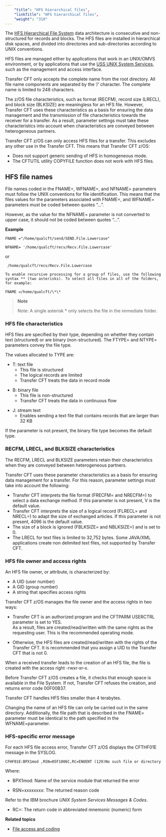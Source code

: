 ```yaml
---
    "title": "HFS hierarchical files",
    "linkTitle": "HFS hierarchical files",
    "weight": "310"
---
```

The [HFS Hierarchical File System]() data architecture is consecutive and non-structured for records and blocks. The HFS files are installed in hierarchical disk spaces, and divided into directories and sub-directories according to UNIX conventions.

HFS files are managed either by applications that work in an UNIX/OMVS environment, or by applications that use the [USS UNIX System Services](), such as the management and access interface.

Transfer CFT only accepts the complete name from the root directory. All file name components are separated by the ‘/’ character. The complete name is limited to 248 characters.

The z/OS file characteristics, such as format (RECFM), record size (LRECL), and block size (BLKSIZE) are meaningless for an HFS file. However, Transfer CFT uses these characteristics as a basis for ensuring the data management and the transmission of file characteristics towards the receiver for a transfer. As a result, parameter settings must take these characteristics into account when characteristics are conveyed between heterogeneous partners.

Transfer CFT z/OS can only access HFS files for a transfer. This excludes any other use in the Transfer CFT. This means that Transfer CFT z/OS:

- Does not support generic sending of HFS in homogeneous mode.
- The CFTUTIL utility COPYFILE function does not work with HFS files.

HFS file names
--------------

File names coded in the FNAME=, WFNAME=, and NFNAME= parameters must follow the UNIX conventions for file identification. This means that the files values for the parameters associated with FNAME=, and WFNAME= parameters must be coded between quotes “…”.

However, as the value for the NFNAME= parameter is not converted to upper case, it should not be coded between quotes “…”.

**Example**

`FNAME ="/home/qualcft/send/SEND.File.Lowercase" `

`NFNAME= '/home/qualcft/recv/Recv.File.Lowercase' `

or

` /home/qualcft/recv/Recv.File.Lowercase`

`To enable recursive processing for a group of files, use the following syntax ** (two asterisks). To select all files in all of the folders, for example: `

```
FNAME =/home/qualcft/\*\*
```

> **Note**
>
> Note: A single asterisk \* only selects the file in the immediate folder.

### HFS file characteristics

HFS files are specified by their type, depending on whether they contain text (structured) or are binary (non-structured). The FTYPE= and NTYPE= parameters convey the file type.

The values allocated to TYPE are:

- T: text file
    -   This file is structured
    -   The logical records are limited
    -   Transfer CFT treats the data in record mode

<!-- -->

- B: binary file
    -   This file is non-structured
    -   Transfer CFT treats the data in continuous flow

<!-- -->

- J: stream text
    -   Enables sending a text file that contains records that are larger than 32 KB

If the parameter is not present, the binary file type becomes the default type.

### RECFM, LRECL, and BLKSIZE characteristics

The RECFM, LRECL and BLKSIZE parameters retain their characteristics when they are conveyed between heterogeneous partners.

Transfer CFT uses these parameter characteristics as a basis for ensuring data management for a transfer. For this reason, parameter settings must take into account the following:

- Transfer CFT interprets the file format (FRECFM= and NRECFM=) to select a data exchange method. If this parameter is not present, V is the default value.
- Transfer CFT interprets the size of a logical record (FLRECL= and NRECL=) to adapt the size of exchanged articles. If this parameter is not present, 4096 is the default value.
- The size of a block is ignored (FBLKSIZE= and NBLKSIZE=) and is set to 0.
- The LRECL for text files is limited to 32,752 bytes. Some JAVA/XML applications create non delimited text files, not supported by Transfer CFT.

### HFS file owner and access rights 

An HFS file owner, or attribute, is characterized by:

- A UID (user number)
- A GID (group number)
- A string that specifies access rights

Transfer CFT z/OS manages the file owner and the access rights in two ways:

- Transfer CFT is an authorized program and the CFTPARM USERCTRL parameter is set to YES.  
    As a result, files are created/read/written with the same rights as the requesting user. This is the recommended operating mode.

<!-- -->

- Otherwise, the HFS files are created/read/written with the rights of the Transfer CFT. It is recommended that you assign a UID to the Transfer CFT that is not 0.

When a received transfer leads to the creation of an HFS file, the file is created with the access right -rwxr-xr-x.

Before Transfer CFT z/OS creates a file, it checks that enough space is available in the File System. If not, Transfer CFT refuses the creation, and returns error code 00F00B37.

Transfer CFT handles HFS files smaller than 4 terabytes.

Changing the name of an HFS file can only be carried out in the same directory. Additionally, the file path that is described in the FNAME= parameter must be identical to the path specified in the WFNAME=parameter.

### HFS-specific error message

For each HFS file access error, Transfer CFT z/OS displays the CFTHF01E message in the SYSLOG.

```
CFHF01E:BPX1mod ,RSN=05F1006C,RC=ENOENT (129)No such file or directory
```

Where:

- BPX1mod: Name of the service module that returned the error

<!-- -->

- RSN=xxxxxxxx: The returned reason code

Refer to the IBM brochure *UNIX System Services Messages & Codes*.

- RC=: The return code in abbreviated mnemonic (numeric) form

****Related topics****

- [File access and coding](../file_access_and_coding)
